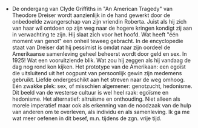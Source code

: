 - De ondergang van Clyde Griffiths in "An American Tragedy" van Theodore Dreiser wordt aanzienlijk in de hand gewerkt door de onbedoelde zwangerschap van zijn vriendin Roberta. Juist als hij zich van haar wil ontdoen op zijn weg naar de hogere kringen kondigt zij aan in verwachting te zijn. Hij slaat zich voor het hoofd. Wat heeft "één moment van genot" een onheil teweeg gebracht. In de encyclopedie staat van Dreiser dat hij pessimist is omdat naar zijn oordeel de Amerikaanse samenleving geheel beheerst wordt door geld en sex. In 1925! Wat een vooruitziende blik. Wat zou hij zeggen als hij vandaag de dag nog rond kon kijken. Het prototype van de Amerikaan: een egoïst die uitsluitend uit het oogpunt van persoonlijk gewin zijn medemens gebruikt. Liefde ondergeschikt aan het streven naar de weg omhoog. Eén zwakke plek: sex, of  misschien algemener: genotzucht, hedonisme. Dit beeld  van de westerse cultuur is wel heel raak: egoïsme en hedonisme. Het alternatief: altruïsme en onthouding. Niet alleen als morele imperatief maar ook als erkenning van de noodzaak van de hulp van anderen om te overleven, als individu en als samenleving. Ik ga me wat meer oefenen in dit besef, m.n. tijdens de zgn. vrije tijd.